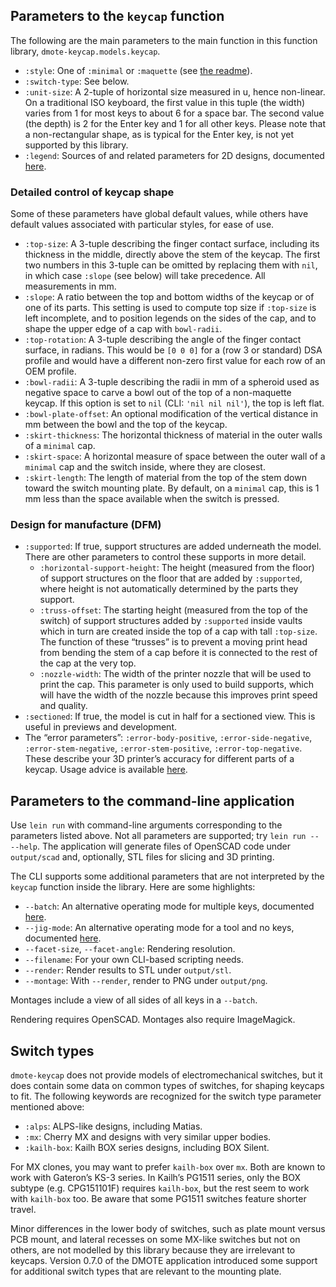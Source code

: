## Parameters to the `keycap` function

The following are the main parameters to the main function in this
function library, `dmote-keycap.models.keycap`.

* `:style`: One of `:minimal` or `:maquette` (see [the readme](../README.md)).
* `:switch-type`: See below.
* `:unit-size`: A 2-tuple of horizontal size measured in u, hence non-linear.
  On a traditional ISO keyboard, the first value in this tuple (the width)
  varies from 1 for most keys to about 6 for a space bar. The second value
  (the depth) is 2 for the Enter key and 1 for all other keys. Please note that
  a non-rectangular shape, as is typical for the Enter key, is not yet
  supported by this library.
* `:legend`: Sources of and related parameters for 2D designs, documented
  [here](legend.md).

### Detailed control of keycap shape

Some of these parameters have global default values, while others have default
values associated with particular styles, for ease of use.

* `:top-size`: A 3-tuple describing the finger contact surface, including its
  thickness in the middle, directly above the stem of the keycap. The first two
  numbers in this 3-tuple can be omitted by replacing them with `nil`, in which
  case `:slope` (see below) will take precedence. All measurements in mm.
* `:slope`: A ratio between the top and bottom widths of the keycap or of one
  of its parts. This setting is used to compute top size if `:top-size` is left
  incomplete, and to position legends on the sides of the cap, and to shape
  the upper edge of a cap with `bowl-radii`.
* `:top-rotation`: A 3-tuple describing the angle of the finger contact
  surface, in radians. This would be `[0 0 0]` for a (row 3 or standard) DSA
  profile and would have a different non-zero first value for each row of an
  OEM profile.
* `:bowl-radii`: A 3-tuple describing the radii in mm of a spheroid used as
  negative space to carve a bowl out of the top of a non-maquette keycap.
  If this option is set to `nil` (CLI: `'nil nil nil'`), the top is left flat.
* `:bowl-plate-offset`: An optional modification of the vertical distance in
  mm between the bowl and the top of the keycap.
* `:skirt-thickness`: The horizontal thickness of material in the outer walls
  of a `minimal` cap.
* `:skirt-space`: A horizontal measure of space between the outer wall of a
  `minimal` cap and the switch inside, where they are closest.
* `:skirt-length`: The length of material from the top of the stem
  down toward the switch mounting plate. By default, on a `minimal` cap, this
  is 1 mm less than the space available when the switch is pressed.

### Design for manufacture (DFM)

* `:supported`: If true, support structures are added underneath the model.
  There are other parameters to control these supports in more detail.
    * `:horizontal-support-height`: The height (measured from the floor) of
      support structures on the floor that are added by `:supported`, where
      height is not automatically determined by the parts they support.
    * `:truss-offset`: The starting height (measured from the top of the
      switch) of support structures added by `:supported` inside vaults which
      in turn are created inside the top of a cap with tall `:top-size`.
      The function of these “trusses” is to prevent a moving print head from
      bending the stem of a cap before it is connected to the rest of the cap
      at the very top.
    * `:nozzle-width`: The width of the printer nozzle that will be used to
      print the cap. This parameter is only used to build supports, which will
      have the width of the nozzle because this improves print speed and
      quality.
* `:sectioned`: If true, the model is cut in half for a sectioned view.
  This is useful in previews and development.
* The “error parameters”: `:error-body-positive`, `:error-side-negative`,
  `:error-stem-negative`, `:error-stem-positive`, `:error-top-negative`.
  These describe your 3D printer’s accuracy for different parts of a keycap.
  Usage advice is available [here](print.md).

## Parameters to the command-line application

Use `lein run` with command-line arguments corresponding to the parameters
listed above. Not all parameters are supported; try `lein run -- --help`.
The application will generate files of OpenSCAD code under `output/scad`
and, optionally, STL files for slicing and 3D printing.

The CLI supports some additional parameters that are not interpreted by the
`keycap` function inside the library. Here are some highlights:

* `--batch`: An alternative operating mode for multiple keys, documented
  [here](batch.md).
* `--jig-mode`: An alternative operating mode for a tool and no keys,
  documented [here](jig.md).
* `--facet-size`, `--facet-angle`: Rendering resolution.
* `--filename`: For your own CLI-based scripting needs.
* `--render`: Render results to STL under `output/stl`.
* `--montage`: With `--render`, render to PNG  under `output/png`.

Montages include a view of all sides of all keys in a `--batch`.

Rendering requires OpenSCAD. Montages also require ImageMagick.

## Switch types

`dmote-keycap` does not provide models of electromechanical switches, but it
does contain some data on common types of switches, for shaping keycaps to fit.
The following keywords are recognized for the switch type parameter mentioned
above:

* `:alps`: ALPS-like designs, including Matias.
* `:mx`: Cherry MX and designs with very similar upper bodies.
* `:kailh-box`: Kailh BOX series designs, including BOX Silent.

For MX clones, you may want to prefer `kailh-box` over `mx`. Both are known to
work with Gateron’s KS-3 series. In Kailh’s PG1511 series, only the BOX subtype
(e.g. CPG151101F) requires `kailh-box`, but the rest seem to work with
`kailh-box` too. Be aware that some PG1511 switches feature shorter travel.

Minor differences in the lower body of switches, such as plate mount versus PCB
mount, and lateral recesses on some MX-like switches but not on others, are not
modelled by this library because they are irrelevant to keycaps. Version 0.7.0
of the DMOTE application introduced some support for additional switch types
that are relevant to the mounting plate.
